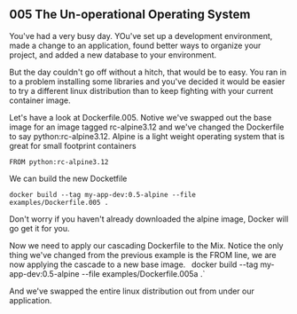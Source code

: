 ## 005 The Un-operational Operating System

You've had a very busy day. YOu've set up a development environment, made a change
to an application, found better ways to organize your project, and added a new database to your environment.

But the day couldn't go off without a hitch, that would be to easy. You ran in to a problem installing some libraries and you've decided it would be easier to try a different
linux distribution than to keep fighting with your current container image.

Let's have a look at Dockerfile.005. Notive we've swapped out the base image for an image tagged rc-alpine3.12 and we've changed the Dockerfile to say python:rc-alpine3.12. Alpine is a light weight operating system that is great for small footprint containers

`FROM python:rc-alpine3.12`

We can build the new Docketfile

`docker build --tag my-app-dev:0.5-alpine --file examples/Dockerfile.005 .`

Don't worry if you haven't already downloaded the alpine image, Docker will go get it for you.

Now we need to apply our cascading Dockerfile to the Mix. Notice the only thing we've changed from the previous example is the  FROM line, we are now applying the cascade to a new base image.
`
`docker build --tag my-app-dev:0.5-alpine --file examples/Dockerfile.005a .`

And we've swapped the entire linux distribution out from under our application.
